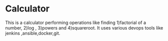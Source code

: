 # Calculator
This is a calculator performing operations like finding 1)factorial of a number, 2)log , 3)powers and 4)squareroot.
It uses various devops tools like jenkins ,ansible,docker,git.
